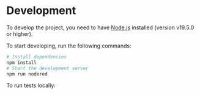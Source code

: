 # Development

To develop the project, you need to have [Node.js](https://nodejs.org/en/) installed (version v19.5.0 or higher).

To start developing, run the following commands:

```bash
# Install dependencies
npm install
# Start the development server
npm run nodered
```

To run tests locally:

```bash

